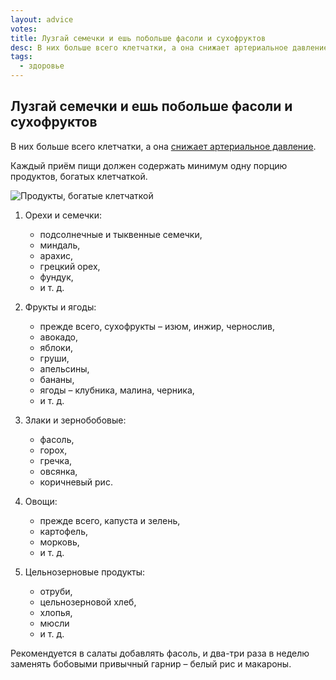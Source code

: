 ```yaml
---
layout: advice
votes:
title: Лузгай семечки и ешь побольше фасоли и сухофруктов
desc: В них больше всего клетчатки, а она снижает артериальное давление.
tags:
  - здоровье
---
```


## Лузгай семечки и ешь побольше фасоли и сухофруктов

В них больше всего клетчатки, а она [снижает артериальное давление](https://lifehacker.ru/polza-kletchatki-dlya-davleniya/).

Каждый приём пищи должен содержать минимум одну порцию продуктов, богатых клетчаткой.

![Продукты, богатые клетчаткой](https://i.imgur.com/wFjC5BX.png)

1. Орехи и семечки:

    - подсолнечные и тыквенные семечки,
    - миндаль,
    - арахис,
    - грецкий орех,
    - фундук,
    - и т. д.

2. Фрукты и ягоды:

    - прежде всего, сухофрукты – изюм, инжир, чернослив,
    - авокадо,
    - яблоки,
    - груши,
    - апельсины,
    - бананы,
    - ягоды – клубника, малина, черника,
    - и т. д.

3. Злаки и зернобобовые:

    - фасоль,
    - горох,
    - гречка,
    - овсянка,
    - коричневый рис.

4. Овощи:

    - прежде всего, капуста и зелень,
    - картофель,
    - морковь,
    - и т. д.

5. Цельнозерновые продукты:

    - отруби,
    - цельнозерновой хлеб,
    - хлопья,
    - мюсли
    - и т. д.

Рекомендуется в салаты добавлять фасоль, и два-три раза в неделю заменять бобовыми привычный гарнир – белый рис и макароны.
